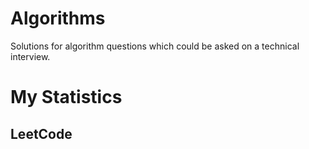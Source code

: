# Algorithms
Solutions for algorithm questions which could be asked on a technical interview.

# My Statistics

## LeetCode

